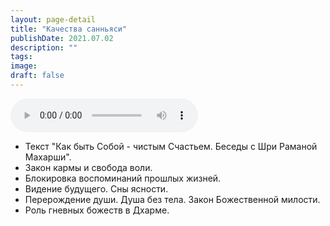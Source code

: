 ```yaml
---
layout: page-detail
title: "Качества санньяси"
publishDate: 2021.07.02
description: ""
tags:
image:
draft: false
---
```


<audio title="2021.07.02 - Качества санньяси.mp3" src="https://filer-api.advayta.org/v1.0/public/files/75575" controls=""></audio>

* Текст "Как быть Собой - чистым Счастьем. Беседы с Шри Раманой Махарши".
* Закон кармы и свобода воли.
* Блокировка воспоминаний прошлых жизней.
* Видение будущего. Сны ясности.
* Перерождение души. Душа без тела. Закон Божественной милости.
* Роль гневных божеств в Дхарме.

  
